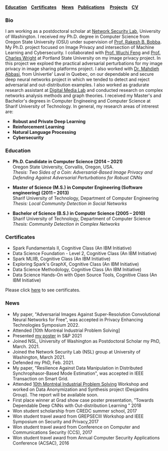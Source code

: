 

#### [Education](#education) &nbsp; &nbsp;[Certificates](#certificates) &nbsp; &nbsp; [News](#news)&nbsp; &nbsp; [Publications](/Publications/papers.html) &nbsp; &nbsp; [Projects](project.md)&nbsp; &nbsp; [CV](./CV.pdf)




### Bio

I am working as a postdoctoral scholar at [Network Security Lab](https://labs.ece.uw.edu/nsl/faculty/radha/people.html), University of Washington. I received my Ph.D. degree in Computer Science from Oregon State University (OSU) under supervision of [Prof. Rakesh B. Bobba](https://eecs.oregonstate.edu/people/bobba-rakesh). My Ph.D. project focused on Image Privacy and intersection of Machine Learning and Cybersecurity. I collaborated with  [Prof. Wuchi Feng](https://web.cecs.pdx.edu/~wuchi/) and [Prof. Charles Wright](https://web.cecs.pdx.edu/~cvwright/) at Portland State University on my image privacy project. In this project we  exploed  the practical adversarial perturbations for my image privacy in image sharing platforms project. I also worked with 
 [Dr. Mahdieh Abbasi](http://mahdane.github.io), from Univertie' Laval in Quebec, on our dependable and secure deep neural networks project in which we tended to detect and reject adversarial and out-distribution examples. I also worked as gradurate research assistant at [Digital Media Lab](http://dml.ce.sharif.edu/dmlsite/?q=people) and conducted research on complex networks analysis methods and graph theories. I received my Master's and Bachelor's degrees in Computer Engineeing and Computer Science at Sharif University of Technology. In general, my research areas of intrerest are:

* **Robust and Private Deep Learning** 
* **Reinforcement Learning** 
* **Natural Language Processing** 
* **Cybersecurity** 


### Education

                         
* **Ph.D. Candidate in Computer Science (2014 – 2021)**\
  Oregon State University, Corvallis, Oregon, USA.\
  *Thesis: Two Sides of a Coin: Adversarial-Based Image Privacy and Defending Against Adversarial Perturbations for Robust CNNs* 
  
* **Master of Science (M.S.) in Computer Engineering (Software engineering) (2011 – 2013)** \
  Sharif University of Technology, Department of Computer Engineering \
  *Thesis: Local Community Detection in Social Networks*
  
* **Bachelor of Science (B.S.) in Computer Science (2005 – 2010)**\
  Sharif University of Technology, Department of Computer Science\
  *Thesis: Community Detection in Complex Networks*
  

### Certificates
* Spark Fundamentals II,  Cognitive Class (An IBM Initiative)
* Data Science Foundation - Level 2,  Cognitive Class (An IBM Initiative)
* Spark MLlIB, Cognitive Class (An IBM Initiative)
* Exploring Spark's GraphX, Cognitive Class (An IBM Initiative)
* Data Science Methodology, Cognitive Class (An IBM Initiative)
* Data Science Hands-On with Open Source Tools, Cognitive Class (An IBM Initiative)

Please click [here](certificates.pdf) to see certificates.
 


### News
* My paper, "Adversarial Images Against Super-Resolution Convolutional Neural Networks for Free", was accepted in Privacy Enhancing Technologies Symposium 2022.
* Attended [10th Montréal Industrial Problem Solving]
* Presented [my poster](https://www.ieee-security.org/TC/SP2021/downloads/poster/poster26.pdf) in S&P 2021 
* Joined NSL, University of Washington as Postdoctoral Scholar my PhD, March. 2021.
* Joined the Network Security Lab (NSL) group at University of Washington, March 2021.
* Defended my PhD, Feb. 2021.
* My paper, "Resilience Against Data Manipulation in Distributed Synchrophasor-Based Mode Estimation", was accepted in IEEE Transaction on Smart Grid.
* Attended [10th Montréal Industrial Problem Solving](http://www.crm.umontreal.ca/industrialprob2020/) Workshop and worked on Data Anonymization and Synthesis project (Desjardins Group). The report will be available soon.
* First place winner at Grad show case poster presentation, ”Towards Dependable Deep CNNs with Out-distribution Learning ” 2018
* Won student  scholarship  from  CREDC summer school, 2017 
* Won student  travel award  from  GREPSECIII Workshop and IEEE Symposium on Security and Privacy,2017 
* Won student  travel award  from Conference on Computer and Communications Security (CCS), 2017 
* Won student  travel award  from  Annual Computer Security Applications Conference (ACSAC), 2016



